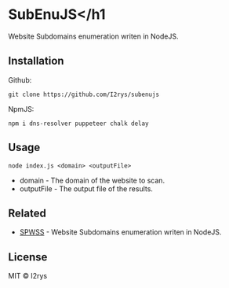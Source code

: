# SubEnuJS</h1
Website Subdomains enumeration writen in NodeJS.

## Installation
Github:
```
git clone https://github.com/I2rys/subenujs
```

NpmJS:
```
npm i dns-resolver puppeteer chalk delay
```

## Usage
```
node index.js <domain> <outputFile>
```

- domain - The domain of the website to scan.
- outputFile - The output file of the results.

## Related
- [SPWSS](https://github.com/I2rys/spwss) - Website Subdomains enumeration writen in NodeJS.

## License
MIT © I2rys